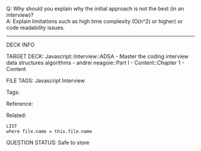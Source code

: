 Q: Why should you explain why the initial approach is not the best (in an interview)?  
A: Explain limitations such as high time complexity (O(n^2) or higher) or code readability issues.


---

DECK INFO

TARGET DECK: Javascript::Interview::ADSA - Master the coding interview data structures algorithms - andrei neagoie::Part I - Content::Chapter 1 - Content

FILE TAGS: Javascript Interview

Tags:

Reference:

Related:

```dataview
LIST
where file.name = this.file.name
```

QUESTION STATUS: Safe to store